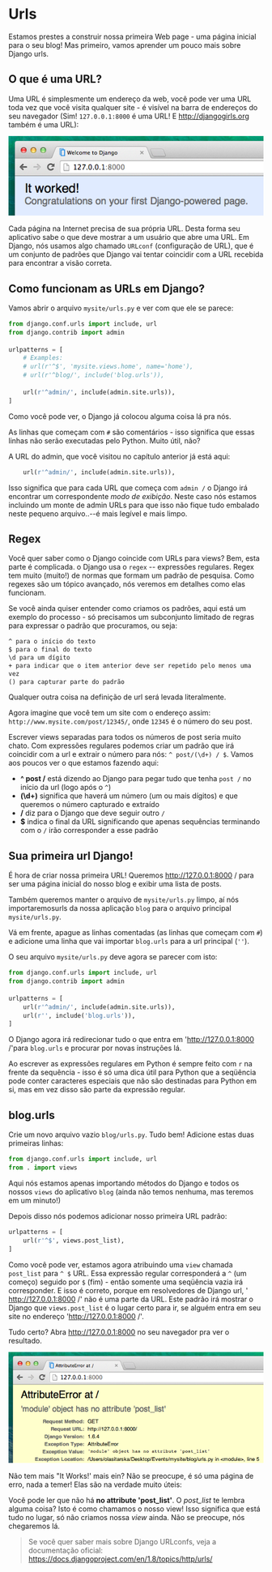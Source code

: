 # Urls

Estamos prestes a construir nossa primeira Web page - uma página inicial para o seu blog! Mas primeiro, vamos aprender um pouco mais sobre Django urls.

## O que é uma URL?

Uma URL é simplesmente um endereço da web, você pode ver uma URL toda vez que você visita qualquer site - é visível na barra de endereços do seu navegador (Sim! `127.0.0.1:8000` é uma URL! E http://djangogirls.org também é uma URL):

![URL][1]

 [1]: images/url.png

Cada página na Internet precisa de sua própria URL. Desta forma seu aplicativo sabe o que deve mostrar a um usuário que abre uma URL. Em Django, nós usamos algo chamado `URLconf` (configuração de URL), que é um conjunto de padrões que Django vai tentar coincidir com a URL recebida para encontrar a visão correta.

## Como funcionam as URLs em Django?

Vamos abrir o arquivo `mysite/urls.py` e ver com que ele se parece:

```python
from django.conf.urls import include, url
from django.contrib import admin

urlpatterns = [
    # Examples:
    # url(r'^$', 'mysite.views.home', name='home'),
    # url(r'^blog/', include('blog.urls')),

    url(r'^admin/', include(admin.site.urls)),
]
```

Como você pode ver, o Django já colocou alguma coisa lá pra nós.

As linhas que começam com `#` são comentários - isso significa que essas linhas não serão executadas pelo Python. Muito útil, não?

A URL do admin, que você visitou no capítulo anterior já está aqui:

```python
    url(r'^admin/', include(admin.site.urls)),
```

Isso significa que para cada URL que começa com `admin /` o Django irá encontrar um correspondente *modo de exibição*. Neste caso nós estamos incluindo um monte de admin URLs para que isso não fique tudo embalado neste pequeno arquivo..--é mais legível e mais limpo.

## Regex

Você quer saber como o Django coincide com URLs para views? Bem, esta parte é complicada. o Django usa o `regex` -- expressões regulares. Regex tem muito (muito!) de normas que formam um padrão de pesquisa. Como regexes são um tópico avançado, nós veremos em detalhes como elas funcionam.

Se você ainda quiser entender como criamos os padrões, aqui está um exemplo do processo - só precisamos um subconjunto limitado de regras para expressar o padrão que procuramos, ou seja:

    ^ para o início do texto
    $ para o final do texto 
    \d para um dígito 
    + para indicar que o item anterior deve ser repetido pelo menos uma vez 
    () para capturar parte do padrão
    

Qualquer outra coisa na definição de url será levada literalmente.

Agora imagine que você tem um site com o endereço assim: `http://www.mysite.com/post/12345/`, onde `12345` é o número do seu post.

Escrever views separadas para todos os números de post seria muito chato. Com expressões regulares podemos criar um padrão que irá coincidir com a url e extrair o número para nós: `^ post/(\d+) / $`. Vamos aos poucos ver o que estamos fazendo aqui:

*   **^ post /** está dizendo ao Django para pegar tudo que tenha `post /` no início da url (logo após o `^`)
*   **(\d+)** significa que haverá um número (um ou mais dígitos) e que queremos o número capturado e extraído
*   **/** diz para o Django que deve seguir outro `/`
*   **$** indica o final da URL significando que apenas sequências terminando com o `/` irão corresponder a esse padrão

## Sua primeira url Django!

É hora de criar nossa primeira URL! Queremos http://127.0.0.1:8000 / para ser uma página inicial do nosso blog e exibir uma lista de posts.

Também queremos manter o arquivo de `mysite/urls.py` limpo, aí nós importaremosurls da nossa aplicação `blog` para o arquivo principal `mysite/urls.py`.

Vá em frente, apague as linhas comentadas (as linhas que começam com `#`) e adicione uma linha que vai importar `blog.urls` para a url principal (`''`).

O seu arquivo `mysite/urls.py` deve agora se parecer com isto:

```python
from django.conf.urls import include, url
from django.contrib import admin

urlpatterns = [
    url(r'^admin/', include(admin.site.urls)),
    url(r'', include('blog.urls')),
]
```

O Django agora irá redirecionar tudo o que entra em 'http://127.0.0.1:8000 /'para `blog.urls` e procurar por novas instruções lá.

Ao escrever as expressões regulares em Python é sempre feito com `r` na frente da sequência - isso é só uma dica útil para Python que a seqüência pode conter caracteres especiais que não são destinadas para Python em si, mas em vez disso são parte da expressão regular.

## blog.urls

Crie um novo arquivo vazio `blog/urls.py`. Tudo bem! Adicione estas duas primeiras linhas:

```python
from django.conf.urls import include, url
from . import views
```

Aqui nós estamos apenas importando métodos do Django e todos os nossos `views` do aplicativo `blog` (ainda não temos nenhuma, mas teremos em um minuto!)

Depois disso nós podemos adicionar nosso primeira URL padrão:

```python
urlpatterns = [
    url(r'^$', views.post_list),
]
``` 

Como você pode ver, estamos agora atribuindo uma `view` chamada `post_list` para `^ $` URL. Essa expressão regular corresponderá a `^` (um começo) seguido por `$` (fim) - então somente uma seqüência vazia irá corresponder. E isso é correto, porque em resolvedores de Django url, ' http://127.0.0.1:8000 /' não é uma parte da URL. Este padrão irá mostrar o Django que `views.post_list` é o lugar certo para ir, se alguém entra em seu site no endereço 'http://127.0.0.1:8000 /'.

Tudo certo? Abra http://127.0.0.1:8000 no seu navegador pra ver o resultado.

![Erro][2]

 [2]: images/error1.png

Não tem mais "It Works!' mais ein? Não se preocupe, é só uma página de erro, nada a temer! Elas são na verdade muito úteis:

Você pode ler que não há **no attribute 'post_list'**. O *post_list* te lembra alguma coisa? Isto é como chamamos o nosso view! Isso significa que está tudo no lugar, só não criamos nossa *view* ainda. Não se preocupe, nós chegaremos lá.

> Se você quer saber mais sobre Django URLconfs, veja a documentação oficial: https://docs.djangoproject.com/en/1.8/topics/http/urls/
